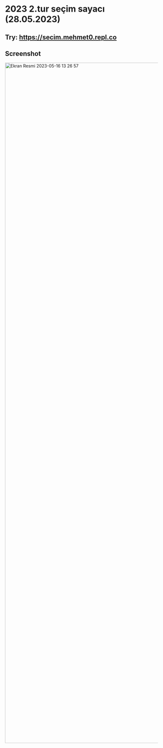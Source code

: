 # 2023 2.tur seçim sayacı (28.05.2023)

## Try: https://secim.mehmet0.repl.co


## Screenshot

<img width="2240" alt="Ekran Resmi 2023-05-16 13 26 57" src="https://github.com/mehmetkahya0/Secim-Sayac-/assets/84154488/75ee6055-0248-4341-83e2-39926ded6d0a">

